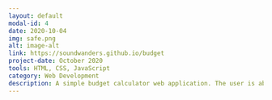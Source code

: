```yaml
---
layout: default
modal-id: 4
date: 2020-10-04
img: safe.png
alt: image-alt
link: https://soundwanders.github.io/budget
project-date: October 2020
tools: HTML, CSS, JavaScript
category: Web Development
description: A simple budget calculator web application. The user is able to input their monthly income, create a list of expenses and calculate their remaining budget. Regular expressions are used to check all user inputs for correct values."
---
```

